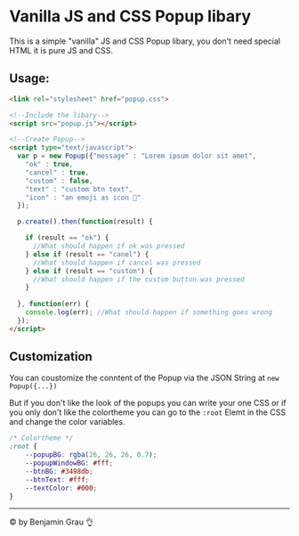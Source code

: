 # Vanilla JS and CSS Popup libary

This is a simple "vanilla" JS and CSS Popup libary, you don't need special HTML it is pure JS and CSS.

## Usage:

```HTML
<link rel="stylesheet" href="popup.css">
```

```HTML
<!--Include the libary-->
<script src="popup.js"></script>

<!--Create Popup-->
<script type="text/javascript">
  var p = new Popup({"message" : "Lorem ipsum dolor sit amet",
    "ok" : true,
    "cancel" : true,
    "custom" : false,
    "text" : "custom btn text",
    "icon" : "an emoji as icon 📣"
  });

  p.create().then(function(result) {

    if (result == "ok") { 
      //What should happen if ok was pressed
    } else if (result == "canel") { 
      //What should happen if cancel was pressed
    } else if (result == "custom") {
      //What should happen if the custom button was pressed
    }
        
  }, function(err) {
    console.log(err); //What should happen if something goes wrong
  });
</script>
```

## Customization

You can coustomize the conntent of the Popup via the JSON String at `new Popup({...})`

But if you don't like the look of the popups you can write your one CSS or if you only don't like the colortheme you can go to the `:root` Elemt in the CSS and change the color variables.
```CSS
/* Colortheme */
:root {
	--popupBG: rgba(26, 26, 26, 0.7);
	--popupWindowBG: #fff;
	--btnBG: #3498db;
	--btnText: #fff;
	--textColor: #000;
}
```

---
© by Benjamin Grau 👌
